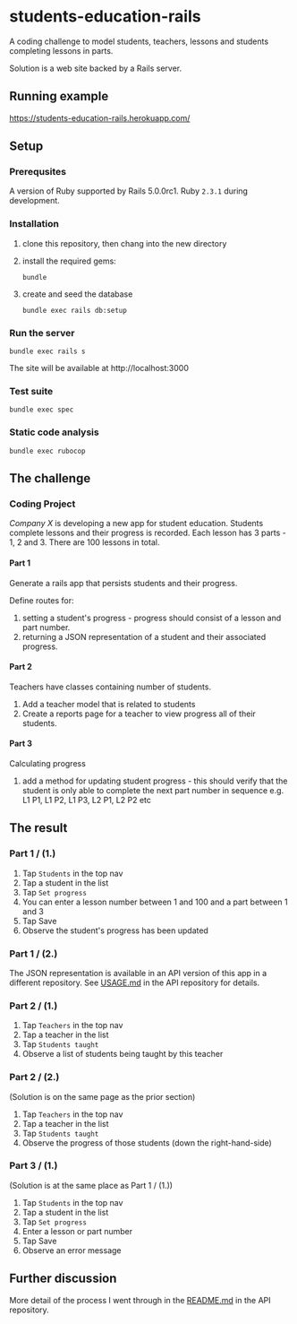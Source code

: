 # students-education-rails

A coding challenge to model students, teachers, lessons and students completing lessons in parts.

Solution is a web site backed by a Rails server.

## Running example

https://students-education-rails.herokuapp.com/

## Setup

### Prerequsites

A version of Ruby supported by Rails 5.0.0rc1. Ruby `2.3.1` during development.

### Installation

1. clone this repository, then chang into the new directory
2. install the required gems:

       bundle

3. create and seed the database

       bundle exec rails db:setup

### Run the server

    bundle exec rails s

The site will be available at http://localhost:3000

### Test suite

    bundle exec spec

### Static code analysis

    bundle exec rubocop

## The challenge

### Coding Project

_Company X_ is developing a new app for student education. Students complete lessons and their progress is recorded.
Each lesson has 3 parts - 1, 2 and 3. There are 100 lessons in total.

#### Part 1

Generate a rails app that persists students and their progress.

Define routes for:

1.  setting a student's progress - progress should consist of a lesson and part number.
2.  returning a JSON representation of a student and their associated progress.

#### Part 2

Teachers have classes containing number of students.

1.  Add a teacher model that is related to students
2.  Create a reports page for a teacher to view progress all of their students.

#### Part 3

Calculating progress

1. add a method for updating student progress - this should verify that the student is only able to complete the next
   part number in sequence e.g.
   L1 P1, L1 P2, L1 P3, L2 P1, L2 P2 etc

## The result

### Part 1 / (1.)

1. Tap `Students` in the top nav
2. Tap a student in the list
3. Tap `Set progress`
4. You can enter a lesson number between 1 and 100 and a part between 1 and 3
5. Tap Save
6. Observe the student's progress has been updated

### Part 1 / (2.)

The JSON representation is available in an API version of this app in a different repository. See
[USAGE.md](https://github.com/lucas-nelson/students-education-api/blob/master/USAGE.md#part-1) in the API repository
for details.

### Part 2 / (1.)

1. Tap `Teachers` in the top nav
2. Tap a teacher in the list
3. Tap `Students taught`
4. Observe a list of students being taught by this teacher

### Part 2 / (2.)

(Solution is on the same page as the prior section)

1. Tap `Teachers` in the top nav
2. Tap a teacher in the list
3. Tap `Students taught`
4. Observe the progress of those students (down the right-hand-side)

### Part 3 / (1.)

(Solution is at the same place as Part 1 / (1.))

1. Tap `Students` in the top nav
2. Tap a student in the list
3. Tap `Set progress`
4. Enter a lesson or part number
5. Tap Save
6. Observe an error message

## Further discussion

More detail of the process I went through in the
[README.md](https://github.com/lucas-nelson/students-education-api/blob/master/README.md#interpretation-of-the-problem)
in the API repository.
